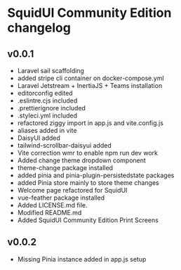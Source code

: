 # SquidUI Community Edition changelog

## v0.0.1

- Laravel sail scaffolding
- added stripe cli container on docker-compose.yml
- Laravel Jetstream + InertiaJS + Teams installation
- editorconfig edited
- .eslintre.cjs included
- .prettierignore included
- .styleci.yml included
- refactored ziggy import in app.js and vite.config.js
- aliases added in vite
- DaisyUI added
- tailwind-scrollbar-daisyui added
- Vite correction wmr to enable npm run dev work
- Added change theme dropdown component
- theme-change package installed
- added pinia and pinia-plugin-persistedstate packages
- added Pinia store mainly to store theme changes
- Welcome page refactored for SquidUI
- vue-feather package installed
- Added LICENSE.md file.
- Modified README.md
- Added SquidUI Community Edition Print Screens

## v0.0.2

- Missing Pinia instance added in app.js setup
